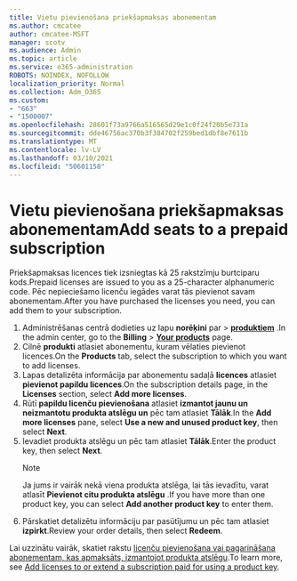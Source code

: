 ```yaml
---
title: Vietu pievienošana priekšapmaksas abonementam
ms.author: cmcatee
author: cmcatee-MSFT
manager: scotv
ms.audience: Admin
ms.topic: article
ms.service: o365-administration
ROBOTS: NOINDEX, NOFOLLOW
localization_priority: Normal
ms.collection: Adm_O365
ms.custom:
- "663"
- "1500007"
ms.openlocfilehash: 28601f73a9766a516565d29e1c0f24f20b5e731a
ms.sourcegitcommit: dde46756ac370b3f384702f259bed1dbf8e7611b
ms.translationtype: MT
ms.contentlocale: lv-LV
ms.lasthandoff: 03/10/2021
ms.locfileid: "50601158"
---
```

# <a name="add-seats-to-a-prepaid-subscription"></a><span data-ttu-id="063d4-102">Vietu pievienošana priekšapmaksas abonementam</span><span class="sxs-lookup"><span data-stu-id="063d4-102">Add seats to a prepaid subscription</span></span>

<span data-ttu-id="063d4-103">Priekšapmaksas licences tiek izsniegtas kā 25 rakstzīmju burtciparu kods.</span><span class="sxs-lookup"><span data-stu-id="063d4-103">Prepaid licenses are issued to you as a 25-character alphanumeric code.</span></span> <span data-ttu-id="063d4-104">Pēc nepieciešamo licenču iegādes varat tās pievienot savam abonementam.</span><span class="sxs-lookup"><span data-stu-id="063d4-104">After you have purchased the licenses you need, you can add them to your subscription.</span></span>

1. <span data-ttu-id="063d4-105">Administrēšanas centrā dodieties uz lapu **norēķini** par  >  **[produktiem](https://go.microsoft.com/fwlink/p/?linkid=842054)** .</span><span class="sxs-lookup"><span data-stu-id="063d4-105">In the admin center, go to the **Billing** > **[Your products](https://go.microsoft.com/fwlink/p/?linkid=842054)** page.</span></span>
2. <span data-ttu-id="063d4-106">Cilnē **produkti** atlasiet abonementu, kuram vēlaties pievienot licences.</span><span class="sxs-lookup"><span data-stu-id="063d4-106">On the **Products** tab, select the subscription to which you want to add licenses.</span></span>
3. <span data-ttu-id="063d4-107">Lapas detalizēta informācija par abonementu sadaļā **licences** atlasiet **pievienot papildu licences**.</span><span class="sxs-lookup"><span data-stu-id="063d4-107">On the subscription details page, in the **Licenses** section, select **Add more licenses**.</span></span>
4. <span data-ttu-id="063d4-108">Rūtī **papildu licenču pievienošana** atlasiet **izmantot jaunu un neizmantotu produkta atslēgu un** pēc tam atlasiet **Tālāk**.</span><span class="sxs-lookup"><span data-stu-id="063d4-108">In the **Add more licenses** pane, select **Use a new and unused product key**, then select **Next**.</span></span>
5. <span data-ttu-id="063d4-109">Ievadiet produkta atslēgu un pēc tam atlasiet **Tālāk**.</span><span class="sxs-lookup"><span data-stu-id="063d4-109">Enter the product key, then select **Next**.</span></span>
    > [!NOTE]
    > <span data-ttu-id="063d4-110">Ja jums ir vairāk nekā viena produkta atslēga, lai tās ievadītu, varat atlasīt **Pievienot citu produkta atslēgu** .</span><span class="sxs-lookup"><span data-stu-id="063d4-110">If you have more than one product key, you can select **Add another product key** to enter them.</span></span>
6. <span data-ttu-id="063d4-111">Pārskatiet detalizētu informāciju par pasūtījumu un pēc tam atlasiet **izpirkt**.</span><span class="sxs-lookup"><span data-stu-id="063d4-111">Review your order details, then select **Redeem**.</span></span>

<span data-ttu-id="063d4-112">Lai uzzinātu vairāk, skatiet rakstu [licenču pievienošana vai pagarināšana abonementam, kas apmaksāts, izmantojot produkta atslēgu](https://docs.microsoft.com/microsoft-365/commerce/licenses/add-licenses-using-product-key).</span><span class="sxs-lookup"><span data-stu-id="063d4-112">To learn more, see [Add licenses to or extend a subscription paid for using a product key](https://docs.microsoft.com/microsoft-365/commerce/licenses/add-licenses-using-product-key).</span></span>